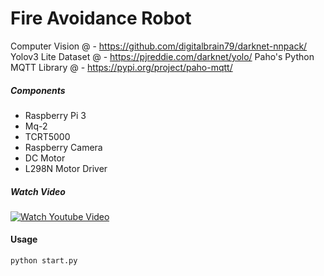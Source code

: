 # Fire Avoidance Robot
Computer Vision @ - https://github.com/digitalbrain79/darknet-nnpack/
Yolov3 Lite Dataset @ - https://pjreddie.com/darknet/yolo/
Paho's Python MQTT Library @ - https://pypi.org/project/paho-mqtt/

##### Components
- Raspberry Pi 3
- Mq-2
- TCRT5000
- Raspberry Camera
- DC Motor
- L298N Motor Driver

##### Watch Video
[![Watch Youtube Video](http://img.youtube.com/vi/iXtG4ewZGYI/0.jpg)](http://www.youtube.com/watch?v=iXtG4ewZGYI)

#### Usage

```sh
python start.py
```
